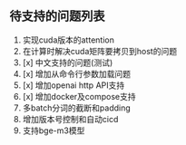 
## 待支持的问题列表

1. 实现cuda版本的attention
2. 在计算时解决cuda矩阵要拷贝到host的问题
3. [x] 中文支持的问题(测试)
4. [x] 增加从命令行参数加载问题
5. [x] 增加openai http API支持
6. [x] 增加docker及compose支持
7. 多batch分词的截断和padding
8. 增加版本号控制和自动cicd
9. 支持bge-m3模型

